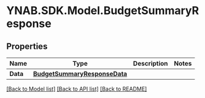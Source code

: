 # YNAB.SDK.Model.BudgetSummaryResponse
## Properties

Name | Type | Description | Notes
------------ | ------------- | ------------- | -------------
**Data** | [**BudgetSummaryResponseData**](BudgetSummaryResponseData.md) |  | 

[[Back to Model list]](../README.md#documentation-for-models) [[Back to API list]](../README.md#documentation-for-api-endpoints) [[Back to README]](../README.md)

